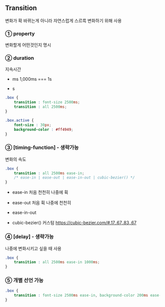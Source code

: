 ## Transition
변화가 확 바뀌는게 아니라 자연스럽게 스르륵 변화하기 위해 사용

### ① property
변화할게 어떤것인지 명시

### ② duration
지속시간

- ms
    1,000ms === 1s

- s

```CSS
.box {
    transition : font-size 2500ms;
    transition : all 2500ms;
}

.box.active {
    font-size : 30px;
    background-color : #ff4949;
}
```

### ③ [timing-function] - 생략가능
변화의 속도

```CSS
.box {
    transition : all 2500ms ease-in;
    /* ease-in | ease-out | ease-in-out | cubic-bezier() */
}
```

- ease-in
    처음 천천히 나중에 휙

- ease-out
    처음 휙 나중에 천천히

- ease-in-out

- cubic-bezier()
    커스텀 
    https://cubic-bezier.com/#.17,.67,.83,.67


### ④ [delay] - 생략가능
나중에 변화시키고 싶을 때 사용

```CSS
.box {
    transition : all 2500ms ease-in 1000ms;
}
```

### ⑤ 개별 선언 가능
```CSS
.box {
    transition : font-size 2500ms ease-in, background-color 200ms ease-out 1000ms;
}
```